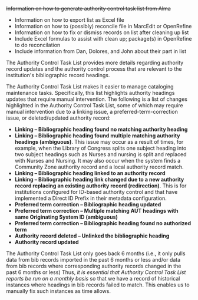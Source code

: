 ~~Information on how to generate authority control task list from Alma~~
* Information on how to export list as Excel file
* Information on how to (possibly) reconcile file in MarcEdit or OpenRefine
* Information on how to fix or dismiss records on list after cleaning up list
* Include Excel formulas to assist with clean up; package(s) in OpenRefine to do reconcilation
* Include information from Dan, Dolores, and John about their part in list

The Authority Control Task List provides more details regarding authority record updates and the authority control process that are relevant to the institution's bibliographic record headings.

The Authority Control Task List makes it easier to manage cataloging maintenance tasks. Specifically, this list highlights authority headings updates that require manual intervention. The following is a list of changes highlighted in the Authority Control Task List, some of which may require manual intervention due to a linking issue, a preferred-term-correction issue, or deleted/updated authority record:

* **Linking – Bibliographic heading found no matching authority heading**
* **Linking – Bibliographic heading found multiple matching authority headings (ambiguous)**. This issue may occur as a result of times, for example, when the Library of Congress splits one subject heading into two subject headings such as Nurses and nursing is split and replaced with Nurses and Nursing. It may also occur when the system finds a Community Zone authority record and a local authority record match.
* **Linking – Bibliographic heading linked to an authority record**
* **Linking – Bibliographic heading link changed due to a new authority record replacing an existing authority record (redirection)**. This is for institutions configured for ID-based authority control and that have implemented a Direct ID Prefix in their metadata configuration.
* **Preferred term correction – Bibliographic heading updated**
* **Preferred term correction – Multiple matching AUT headings with same Originating System ID (ambiguous)**
* **Preferred term correction – Bibliographic heading found no authorized term**
* **Authority record deleted – Unlinked the bibliographic heading**
* **Authority record updated**

The Authority Control Task List only goes back 6 months (i.e., it only pulls data from bib records imported in the past 6 months or less and/or data from bib records where corresponding authority records changed in the past 6 months or less)  Thus, *it is essential that Authority Control Task List reports be run on a monthly basis* so that we have a record of historical instances where headings in bib records failed to match.  This enables us to manually fix such instances as time allows.
